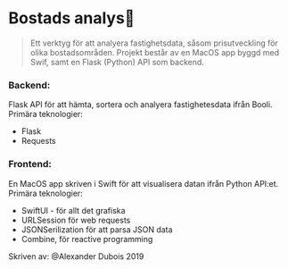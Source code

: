 # Bostads analys🏡

> Ett verktyg för att analyera fastighetsdata, såsom prisutveckling för olika bostadsområden. Projekt består av en MacOS app byggd med Swif, samt en Flask (Python) API som backend.

### Backend:
Flask API för att hämta, sortera och analyera fastighetesdata ifrån Booli.
Primära teknologier:
- Flask
- Requests

### Frontend:
En MacOS app skriven i Swift för att visualisera datan ifrån Python API:et.
Primära teknologier:
- SwiftUI - för allt det grafiska
- URLSession för web requests
- JSONSerilization för att parsa JSON data
- Combine, för reactive programming

Skriven av: @Alexander Dubois 2019
